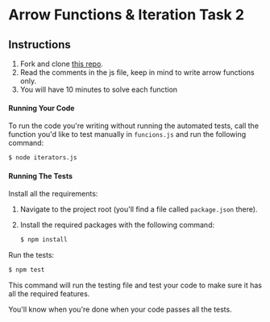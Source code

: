 # Arrow Functions & Iteration Task 2

## Instructions

1. Fork and clone [this repo](https://github.com/JoinCODED/TASK-arrow-iterators).
2. Read the comments in the js file, keep in mind to write arrow functions only.
3. You will have 10 minutes to solve each function

#### Running Your Code

To run the code you're writing without running the automated tests, call the function you'd like to test manually in `funcions.js` and run the following command:

```bash
$ node iterators.js
```

#### Running The Tests

Install all the requirements:

1. Navigate to the project root (you'll find a file called `package.json` there).
2. Install the required packages with the following command:

   ```bash
   $ npm install
   ```

Run the tests:

```bash
$ npm test
```

This command will run the testing file and test your code to make sure it has all the required features.

You'll know when you're done when your code passes all the tests.


